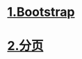 # [1.Bootstrap](https://411426414.github.io/Bootstrap/)

# [2.分页](https://411426414.github.io/Bootstrap/2.分页.html)
